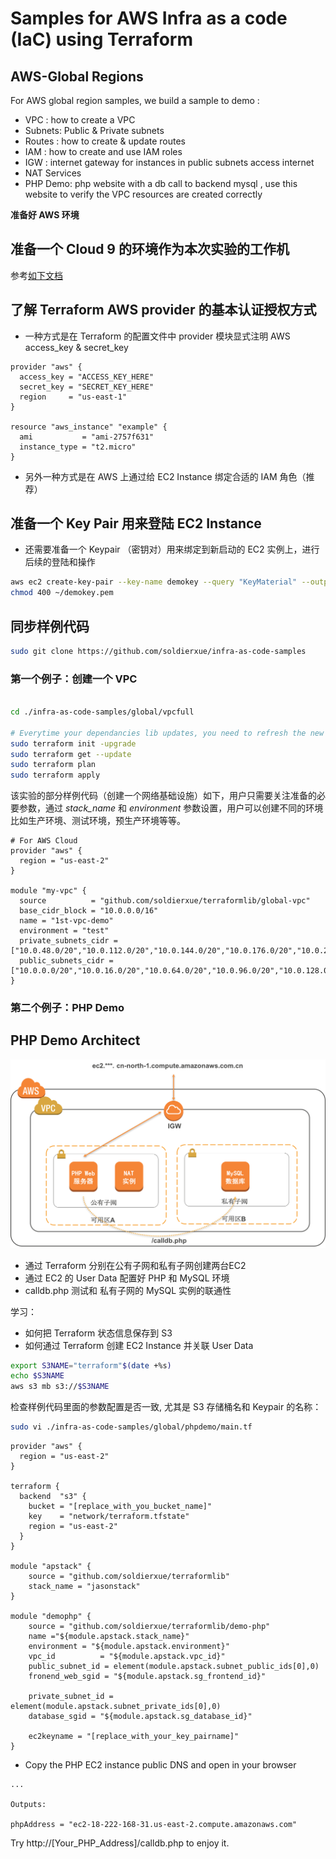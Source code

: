 # Samples for AWS Infra as a code (IaC) using Terraform

AWS-Global Regions
------------------
For AWS global region samples, we build a sample to demo :

- VPC : how to create a VPC
- Subnets: Public & Private subnets
- Routes : how to create & update routes
- IAM : how to create and use IAM roles
- IGW : internet gateway for instances in public subnets access internet
- NAT Services
- PHP Demo: php website with a db call to backend mysql , use this website to verify the VPC resources are created correctly

**准备好 AWS 环境** 

## 准备一个 Cloud 9 的环境作为本次实验的工作机

参考[如下文档](./doc/环境准备/准备%20Cloud%209%20实验环境.md)

## 了解 Terraform AWS provider 的基本认证授权方式

- 一种方式是在 Terraform 的配置文件中 provider 模块显式注明 AWS access_key & secret_key
```hcl
provider "aws" {
  access_key = "ACCESS_KEY_HERE"
  secret_key = "SECRET_KEY_HERE"
  region     = "us-east-1"
}

resource "aws_instance" "example" {
  ami           = "ami-2757f631"
  instance_type = "t2.micro"
}

```
- 另外一种方式是在 AWS 上通过给 EC2 Instance 绑定合适的 IAM 角色（推荐）

## 准备一个 Key Pair 用来登陆 EC2 Instance

- 还需要准备一个 Keypair （密钥对）用来绑定到新启动的 EC2 实例上，进行后续的登陆和操作

```sh
aws ec2 create-key-pair --key-name demokey --query "KeyMaterial" --output text > ~/demokey.pem
chmod 400 ~/demokey.pem
```

## 同步样例代码

```sh
sudo git clone https://github.com/soldierxue/infra-as-code-samples
```

### 第一个例子：创建一个 VPC

```sh

cd ./infra-as-code-samples/global/vpcfull

# Everytime your dependancies lib updates, you need to refresh the new modules
sudo terraform init -upgrade
sudo terraform get --update
sudo terraform plan 
sudo terraform apply

```
该实验的部分样例代码（创建一个网络基础设施）如下，用户只需要关注准备的必要参数，通过 *stack_name* 和 *environment* 参数设置，用户可以创建不同的环境比如生产环境、测试环境，预生产环境等等。

```hcl
# For AWS Cloud
provider "aws" {
  region = "us-east-2"
}

module "my-vpc" {
  source          = "github.com/soldierxue/terraformlib/global-vpc"
  base_cidr_block = "10.0.0.0/16"
  name = "1st-vpc-demo"
  environment = "test"
  private_subnets_cidr = ["10.0.48.0/20","10.0.112.0/20","10.0.144.0/20","10.0.176.0/20","10.0.208.0/20","10.0.240.0/20"]
  public_subnets_cidr = ["10.0.0.0/20","10.0.16.0/20","10.0.64.0/20","10.0.96.0/20","10.0.128.0/20","10.0.160.0/20"]
}

```

### 第二个例子：PHP Demo

PHP Demo Architect
------------------

![PHP Demo Architect](../images/php-arch.png)

- 通过 Terraform 分别在公有子网和私有子网创建两台EC2
- 通过 EC2 的 User Data 配置好 PHP 和 MySQL 环境
- calldb.php 测试和 私有子网的 MySQL 实例的联通性

学习：
- 如何把 Terraform 状态信息保存到 S3
- 如何通过 Terraform 创建 EC2 Instance 并关联 User Data

```sh
export S3NAME="terraform"$(date +%s)
echo $S3NAME
aws s3 mb s3://$S3NAME
```

检查样例代码里面的参数配置是否一致, 尤其是 S3 存储桶名和 Keypair 的名称：

```sh
sudo vi ./infra-as-code-samples/global/phpdemo/main.tf
```

```hcl
provider "aws" {
  region = "us-east-2"
}

terraform {
  backend  "s3" {
    bucket = "[replace_with_you_bucket_name]"
    key    = "network/terraform.tfstate"
    region = "us-east-2"
  }
}

module "apstack" {
    source = "github.com/soldierxue/terraformlib"
    stack_name = "jasonstack"
}

module "demophp" {
    source = "github.com/soldierxue/terraformlib/demo-php"
    name ="${module.apstack.stack_name}"
    environment = "${module.apstack.environment}"
    vpc_id          = "${module.apstack.vpc_id}"
    public_subnet_id = element(module.apstack.subnet_public_ids[0],0)
    fronend_web_sgid = "${module.apstack.sg_frontend_id}"

    private_subnet_id = element(module.apstack.subnet_private_ids[0],0)
    database_sgid = "${module.apstack.sg_database_id}"

    ec2keyname = "[replace_with_your_key_pairname]"
}
```

- Copy the PHP EC2 instance public DNS and open in your browser

```hcl
...

Outputs:

phpAddress = "ec2-18-222-168-31.us-east-2.compute.amazonaws.com"
```

Try http://[Your_PHP_Address]/calldb.php to enjoy it.